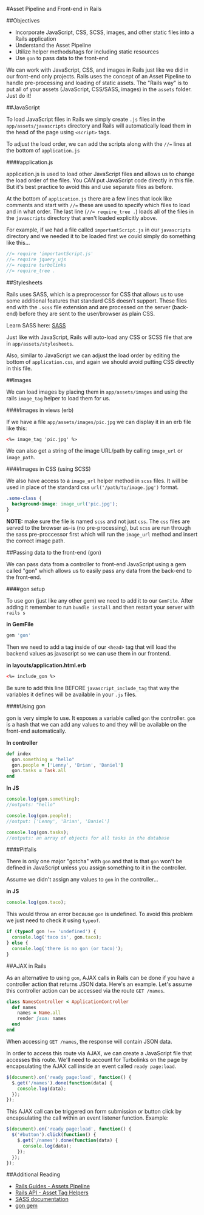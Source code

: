 #Asset Pipeline and Front-end in Rails

##Objectives

* Incorporate JavaScript, CSS, SCSS, images, and other static files into a Rails application
* Understand the Asset Pipeline
* Utilize helper methods/tags for including static resources
* Use `gon` to pass data to the front-end

We can work with JavaScript, CSS, and images in Rails just like we did in our front-end only projects. Rails uses the concept of an Asset Pipeline to handle pre-processing and loading of static assets. The "Rails way" is to put all of your assets (JavaScript, CSS/SASS, images) in the `assets` folder. Just do it!

##JavaScript

To load JavaScript files in Rails we simply create `.js` files in the `app/assets/javascripts` directory and Rails will automatically load them in the head of the page using `<script>` tags. 

To adjust the load order, we can add the scripts along with the `//=` lines at the bottom of `application.js`

####application.js

application.js is used to load other JavaScript files and allows us to change the load order of the files. You *CAN* put JavaScript code directly in this file. But it's best practice to avoid this and use separate files as before.

At the bottom of `application.js` there are a few lines that look like comments and start with `//=` these are used to specify which files to load and in what order. The last line (`//= require_tree .`) loads all of the files in the `javascripts` directory that aren't loaded explicitly above.

For example, if we had a file called `importantScript.js` in our `javascripts` directory and we needed it to be loaded first we could simply do something like this...

```js
//= require 'importantScript.js'
//= require jquery_ujs
//= require turbolinks
//= require_tree .
```

##Stylesheets

Rails uses SASS, which is a preprocessor for CSS that allows us to use some additional features that standard CSS doesn't support. These files end with the `.scss` file extension and are processed on the server (back-end) before they are sent to the user/browser as plain CSS.

Learn SASS here: [SASS](../additional-topics/sass/readme.md)

Just like with JavaScript, Rails will auto-load any CSS or SCSS file that are in `app/assets/stylesheets`.

Also, similar to JavaScript we can adjust the load order by editing the bottom of `application.css`, and again we should avoid putting CSS directly in this file.

##Images

We can load images by placing them in `app/assets/images` and using the rails `image_tag` helper to load them for us.

####Images in views (erb)

If we have a file `app/assets/images/pic.jpg` we can display it in an erb file like this:

```html
<%= image_tag 'pic.jpg' %>
```

We can also get a string of the image URL/path by calling `image_url` or `image_path`.

####Images in CSS (using SCSS)

We also have access to a `image_url` helper method in `scss` files. It will be used in place of the standard css `url('/path/to/image.jpg')` format.

```css
.some-class {
  background-image: image_url('pic.jpg');
}
```

**NOTE:** make sure the file is named `scss` and not just `css`. The `css` files are served to the browser as-is (no pre-processing), but `scss` are run through the sass pre-proccessor first which will run the `image_url` method and insert the correct image path.


##Passing data to the front-end (gon)

We can pass data from a controller to front-end JavaScript using a gem called "gon" which allows us to easily pass any data from the back-end to the front-end.

####gon setup

To use gon (just like any other gem) we need to add it to our `GemFile`. After adding it remember to run `bundle install` and then restart your server with `rails s`

**in GemFile**

```ruby
gem 'gon'
```

Then we need to add a tag inside of our `<head>` tag that will load the backend values as javascript so we can use them in our frontend.

**in layouts/application.html.erb**

```html
<%= include_gon %>
```

Be sure to add this line BEFORE  `javascript_include_tag` that way the variables it defines will be available in your `.js` files.

####Using gon

gon is very simple to use. It exposes a variable called `gon` the controller. `gon` is a hash that we can add any values to and they will be available on the front-end automatically.

**In controller**

```ruby
def index
  gon.something = "hello"
  gon.people = ['Lenny', 'Brian', 'Daniel']
  gon.tasks = Task.all
end
```

**In JS**

```javascript
console.log(gon.something);
//outputs: "hello"

console.log(gon.people);
//output: ['Lenny', 'Brian', 'Daniel']

console.log(gon.tasks);
//outputs: an array of objects for all tasks in the database
```

####Pitfalls

There is only one major "gotcha" with `gon` and that is that `gon` won't be defined in JavaScript unless you assign something to it in the controller.

Assume we didn't assign any values to `gon` in the controller...

**in JS**

```javascript
console.log(gon.taco);
```

This would throw an error because `gon` is undefined. To avoid this problem we just need to check it using `typeof`.

```javascript
if (typeof gon !== 'undefined') {
  console.log('taco is', gon.taco);
} else {
  console.log('there is no gon (or taco)');
}
```

##AJAX in Rails

As an alternative to using `gon`, AJAX calls in Rails can be done if you have a controller action that returns JSON data. Here's an example. Let's assume this controller action can be accessed via the route `GET /names`.

```ruby
class NamesController < ApplicationController
  def names
    names = Name.all
    render json: names
  end
end
```

When accessing `GET /names`, the response will contain JSON data.

In order to access this route via AJAX, we can create a JavaScript file that accesses this route. We'll need to account for Turbolinks on the page by encapsulating the AJAX call inside an event called `ready page:load`.

```js
$(document).on('ready page:load', function() {
  $.get('/names').done(function(data) {
    console.log(data);
  });
});
```

This AJAX call can be triggered on form submission or button click by encapsulating the call within an event listener function. Example:

```js
$(document).on('ready page:load', function() {
  $('#button').click(function() {
    $.get('/names').done(function(data) {
      console.log(data);
    });
  });
});
```

##Additional Reading

* [Rails Guides - Assets Pipeline](http://guides.rubyonrails.org/asset_pipeline.html)
* [Rails API - Asset Tag Helpers](http://api.rubyonrails.org/classes/ActionView/Helpers/AssetTagHelper.html)
* [SASS documentation](http://sass-lang.com/documentation/file.SASS_REFERENCE.html)
* [gon gem](https://github.com/gazay/gon)
